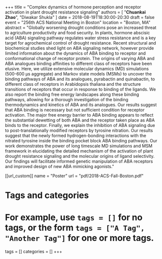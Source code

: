 +++
title = "Complex dynamics of hormone perception and receptor activation in plant drought resistance signaling"
authors = [ "**Chuankai Zhao**", "Diwakar Shukla" ]
date = 2018-08-19T18:30:00-20:30
draft = false
event = "256th ACS National Meeting in Boston"
location = "Boston, MA"
abstract    = "Globally worsening drought conditions pose an increased threat to agriculture productivity and food security. In plants, hormone abscisic acid (ABA) signaling pathway regulates water stress resistance and is a key target for agrochemical control of drought resistance. Recent structural and biochemical studies shed light on ABA signaling network, however provide limited information about the dynamics of ABA binding to receptor and conformational change of receptor protein. The origins of varying ABA and ABA analogues binding affinities to different class of receptors have been elusive. Here, we utilize extensive molecular dynamics (MD) simulations (500-600 μs aggregate) and Markov state models (MSMs) to uncover the binding pathways of ABA and its analogues, pyrabactin and quinabactin, to different class of receptors in Arabidopsis thaliana and the structure transitions of receptors that occur in response to binding of the ligands. We also report the binding free energy landscapes along these binding pathways, allowing for a thorough investigation of the binding thermodynamics and kinetics of ABA and its analogues. Our results suggest that ABA binding is necessary but not sufficient condition for receptor activation. The major free energy barrier to ABA binding appears to reflect the substantial dewetting of both ABA and the receptor taken place as ABA binds to the receptor. Finally, we explain the inhibition of ABA signaling due to post-translationally modified receptors by tyrosine nitration. Our results suggest that the newly formed hydrogen-bonding interactions with the nitrated tyrosine inside the binding pocket block ABA binding pathways. Our work demonstrates the power of long timescale MD simulations and MSM framework in elucidating the detailed mechanism of the activation of plant drought resistance signaling and the molecular origins of ligand selectivity. Our findings will facilitate informed genetic manipulation of ABA receptors and improved design of new ABA mimicking agonists."

[[url_custom]]
  name = "Poster"
  url  = "pdf/2018-ACS-Fall-Boston.pdf"

# Tags and categories
# For example, use `tags = []` for no tags, or the form `tags = ["A Tag", "Another Tag"]` for one or more tags.
tags = []
categories = []
+++
